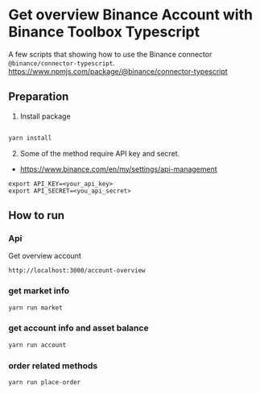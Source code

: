 # Get overview Binance Account with Binance Toolbox Typescript

A few scripts that showing how to use the Binance connector `@binance/connector-typescript`.
https://www.npmjs.com/package/@binance/connector-typescript
## Preparation

1. Install package

```typescript

yarn install

```

2. Some of the method require API key and secret.
- https://www.binance.com/en/my/settings/api-management
```shell
export API_KEY=<your_api_key>
export API_SECRET=<you_api_secret>
```


## How to run

### Api
Get overview account
```
http://localhost:3000/account-overview
```
### get market info

```typescript
yarn run market

```
### get account info and asset balance

```typescript
yarn run account
```

### order related methods

```typescript
yarn run place-order
```


